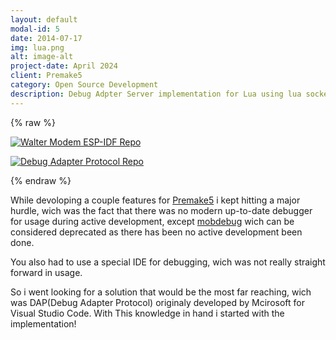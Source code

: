 ```yaml
---
layout: default
modal-id: 5
date: 2014-07-17
img: lua.png
alt: image-alt
project-date: April 2024
client: Premake5
category: Open Source Development
description: Debug Adpter Server implementation for Lua using lua socket
---
```



{% raw %}
<p class="repo-banner">
  <a href="https://github.com/lolrobbe2/luadap">
    <picture>
      <source
        srcset="https://github-readme-stats.vercel.app/api/pin/?username=lolrobbe2&repo=luadap&theme=vision-friendly-dark"
        media="(prefers-color-scheme: dark)"
      />
      <source
        srcset="https://github-readme-stats.vercel.app/api/pin/?username=lolrobbe2&repo=luadap&theme=solarized-light"
        media="(prefers-color-scheme: light), (prefers-color-scheme: no-preference)"
      />
      <img
        src="https://github-readme-stats.vercel.app/api/pin/?username=lolrobbe2&repo=luadap"
        alt="Walter Modem ESP-IDF Repo"
      />
    </picture>
  </a>
</p>

<p class="repo-banner">
  <a href="https://github.com/microsoft/debug-adapter-protocol">
    <picture>
      <source
        srcset="https://github-readme-stats.vercel.app/api/pin/?username=microsoft&repo=debug-adapter-protocol&theme=vision-friendly-dark"
        media="(prefers-color-scheme: dark)"
      />
      <source
        srcset="https://github-readme-stats.vercel.app/api/pin/?username=microsoft&repo=debug-adapter-protocol&theme=solarized-light"
        media="(prefers-color-scheme: light), (prefers-color-scheme: no-preference)"
      />
      <img
        src="https://github-readme-stats.vercel.app/api/pin/?username=microsoft&repo=ldebug-adapter-protocol"
        alt="Debug Adapter Protocol Repo"
      />
    </picture>
  </a>
</p>
{% endraw %}

While devoloping a couple features for [Premake5](https://github.com/premake/premake-core) i kept hitting a major hurdle, wich was the fact that there was no modern up-to-date debugger for usage during active development, except [mobdebug](https://github.com/pkulchenko/MobDebug) wich can be considered deprecated as there has been no active development been done.

You also had to use a special IDE for debugging, wich was not really straight forward in usage.

So i went looking for a solution that would be the most far reaching, wich was DAP(Debug Adapter Protocol) originaly developed by Mcirosoft for Visual Studio Code. With This knowledge in hand i started with the implementation!

